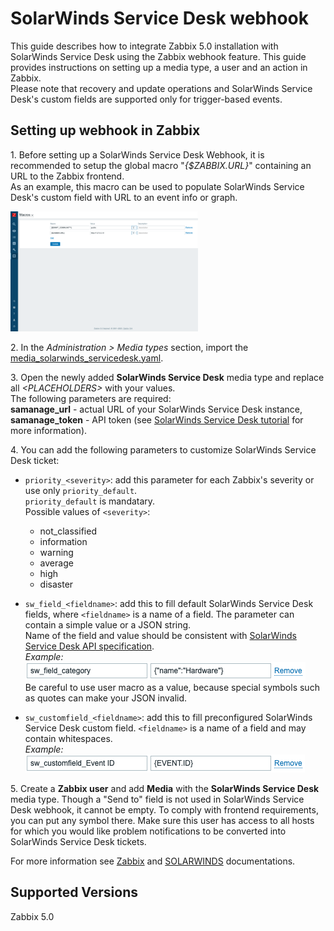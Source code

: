 # SolarWinds Service Desk webhook

This guide describes how to integrate Zabbix 5.0 installation with SolarWinds Service Desk using the Zabbix webhook feature. This guide provides instructions on setting up a media type, a user and an action in Zabbix.<br>
Please note that recovery and update operations and SolarWinds Service Desk's custom fields are supported only for trigger-based events.


## Setting up webhook in Zabbix 
1\. Before setting up a SolarWinds Service Desk Webhook, it is recommended to setup the global macro "*{$ZABBIX.URL}*" containing an URL to the Zabbix frontend.<br>
As an example, this macro can be used to populate SolarWinds Service Desk's custom field with URL to an event info or graph.

[![](images/thumb.1.png?raw=true)](images/1.png)

2\. In the *Administration > Media types* section, import the [media_solarwinds_servicedesk.yaml](media_solarwinds_servicedesk.yaml).

3\. Open the newly added **SolarWinds Service Desk** media type and replace all *&lt;PLACEHOLDERS&gt;* with your values.<br>
The following parameters are required:<br>
**samanage_url** - actual URL of your SolarWinds Service Desk instance,<br>
**samanage_token** - API token (see [SolarWinds Service Desk tutorial](https://help.samanage.com/s/article/Tutorial-Tokens-Authentication-for-API-Integration-1536721557657) for more information).<br>

4\. You can add the following parameters to customize SolarWinds Service Desk ticket:

- `priority_<severity>`: add this parameter for each Zabbix's severity or use only `priority_default`.<br>
`priority_default` is mandatary.<br>
Possible values of `<severity>`:
  - not_classified
  - information
  - warning
  - average
  - high
  - disaster

- `sw_field_<fieldname>`: add this to fill default SolarWinds Service Desk fields, where `<fieldname>` is a name of a field. The parameter can contain a simple value or a JSON string.<br>
Name of the field and value should be consistent with [SolarWinds Service Desk API specification](https://documentation.solarwinds.com/en/Success_Center/swsd/Content/APIdocumentation/Incidents.htm).<br>
_Example:_<br>
[![](images/2.png?raw=true)](images/2.png)<br>
Be careful to use user macro as a value, because special symbols such as quotes can make your JSON invalid.<br>

- `sw_customfield_<fieldname>`: add this to fill preconfigured SolarWinds Service Desk custom field. `<fieldname>` is a name of a field and may contain whitespaces.<br>
_Example:_<br>
[![](images/3.png?raw=true)](images/3.png)<br>


5\. Create a **Zabbix user** and add **Media** with the **SolarWinds Service Desk** media type. 
Though a "Send to" field is not used in SolarWinds Service Desk webhook, it cannot be empty. To comply with frontend requirements, you can put any symbol there.
Make sure this user has access to all hosts for which you would like problem notifications to be converted into SolarWinds Service Desk tickets.

For more information see [Zabbix](https://www.zabbix.com/documentation/6.0/manual/config/notifications) and [SOLARWINDS](https://documentation.solarwinds.com/en/Success_Center/swsd/Content/SWSD_Getting_Started_Guide.htm) documentations.

## Supported Versions
Zabbix 5.0
